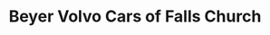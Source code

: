 ---
title: "Beyer Volvo Cars of Falls Church"
url: /falls-church/beyer-volvo-cars-of-falls-church/
shop: car
---